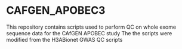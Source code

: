 # CAFGEN_APOBEC3
This repository contains scripts used to perform QC on whole exome sequence data for the CAfGEN APOBEC study
The the scripts were modified from the H3ABionet GWAS QC scripts
